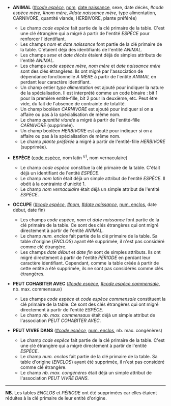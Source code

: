 - **ANIMAL** (<ins>_#code espèce_</ins>, <ins>nom</ins>, <ins>date naissance</ins>, sexe, date décès, _#code espèce mère_, _#nom mère_, _#date naissance mère_, type alimentation, CARNIVORE, quantité viande, HERBIVORE, plante préférée)
  - Le champ _code espèce_ fait partie de la clé primaire de la table. C'est une clé étrangère qui a migré à partir de l'entité _ESPÈCE_ pour renforcer l'identifiant.
  - Les champs _nom_ et _date naissance_ font partie de la clé primaire de la table. C'étaient déjà des identifiants de l'entité _ANIMAL_.
  - Les champs _sexe_ et _date décès_ étaient déjà de simples attributs de l'entité _ANIMAL_.
  - Les champs _code espèce mère_, _nom mère_ et _date naissance mère_ sont des clés étrangères. Ils ont migré par l'association de dépendance fonctionnelle _A MÈRE_ à partir de l'entité _ANIMAL_ en perdant leur caractère identifiant.
  - Un champ entier _type alimentation_ est ajouté pour indiquer la nature de la spécialisation. Il est interprété comme un code binaire : bit 1 pour la première entité-fille, bit 2 pour la deuxième, etc. Peut être vide, du fait de l'absence de contrainte de totalité.
  - Un champ booléen _CARNIVORE_ est ajouté pour indiquer si on a affaire ou pas à la spécialisation de même nom.
  - Le champ _quantité viande_ a migré à partir de l'entité-fille _CARNIVORE_ (supprimée).
  - Un champ booléen _HERBIVORE_ est ajouté pour indiquer si on a affaire ou pas à la spécialisation de même nom.
  - Le champ _plante préférée_ a migré à partir de l'entité-fille _HERBIVORE_ (supprimée).

- **ESPÈCE** (<ins>code espèce</ins>, nom latin <sup>u1</sup>, nom vernaculaire)
  - Le champ _code espèce_ constitue la clé primaire de la table. C'était déjà un identifiant de l'entité _ESPÈCE_.
  - Le champ _nom latin_ était déjà un simple attribut de l'entité _ESPÈCE_. Il obéit à la contrainte d'unicité 1.
  - Le champ _nom vernaculaire_ était déjà un simple attribut de l'entité _ESPÈCE_.

- **OCCUPE** (<ins>_#code espèce_</ins>, <ins>_#nom_</ins>, <ins>_#date naissance_</ins>, <ins>num. enclos</ins>, date début, date fin)
  - Les champs _code espèce_, _nom_ et _date naissance_ font partie de la clé primaire de la table. Ce sont des clés étrangères qui ont migré directement à partir de l'entité _ANIMAL_.
  - Le champ _num. enclos_ fait partie de la clé primaire de la table. Sa table d'origine (_ENCLOS_) ayant été supprimée, il n'est pas considéré comme clé étrangère.
  - Les champs _date début_ et _date fin_ sont de simples attributs. Ils ont migré directement à partir de l'entité _PÉRIODE_ en perdant leur caractère identifiant. Cependant, comme la table créée à partir de cette entité a été supprimée, ils ne sont pas considérés comme clés étrangères.

- **PEUT COHABITER AVEC** (<ins>_#code espèce_</ins>, <ins>_#code espèce commensale_</ins>, nb. max. commensaux)
  - Les champs _code espèce_ et _code espèce commensale_ constituent la clé primaire de la table. Ce sont des clés étrangères qui ont migré directement à partir de l'entité _ESPÈCE_.
  - Le champ _nb. max. commensaux_ était déjà un simple attribut de l'association _PEUT COHABITER AVEC_.

- **PEUT VIVRE DANS** (<ins>_#code espèce_</ins>, <ins>num. enclos</ins>, nb. max. congénères)
  - Le champ _code espèce_ fait partie de la clé primaire de la table. C'est une clé étrangère qui a migré directement à partir de l'entité _ESPÈCE_.
  - Le champ _num. enclos_ fait partie de la clé primaire de la table. Sa table d'origine (_ENCLOS_) ayant été supprimée, il n'est pas considéré comme clé étrangère.
  - Le champ _nb. max. congénères_ était déjà un simple attribut de l'association _PEUT VIVRE DANS_.

----


**NB.** Les tables _ENCLOS_ et _PÉRIODE_ ont été supprimées car elles étaient réduites à la clé primaire de leur entité d'origine.
